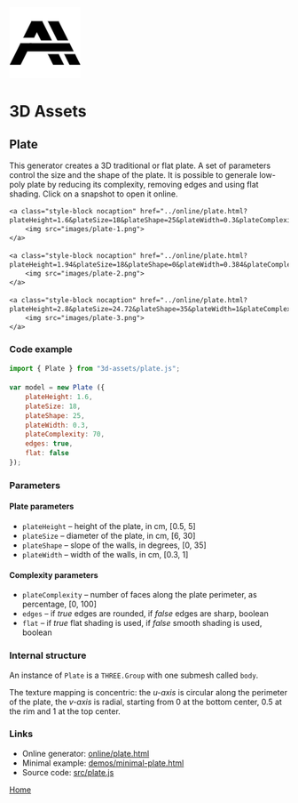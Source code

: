 <img class="logo" src="../assets/logo/logo.png">


# 3D Assets


## Plate

This generator creates a 3D traditional or flat plate. A set
of parameters control the size and the shape of the plate.
It is possible to generale low-poly plate by reducing its
complexity, removing edges and using flat shading. Click
on a snapshot to open it online.

<p class="gallery">

	<a class="style-block nocaption" href="../online/plate.html?plateHeight=1.6&plateSize=18&plateShape=25&plateWidth=0.3&plateComplexity=70&edges=true&flat=false">
		<img src="images/plate-1.png">
	</a>

	<a class="style-block nocaption" href="../online/plate.html?plateHeight=1.94&plateSize=18&plateShape=0&plateWidth=0.384&plateComplexity=99&edges=true&flat=false">
		<img src="images/plate-2.png">
	</a>

	<a class="style-block nocaption" href="../online/plate.html?plateHeight=2.8&plateSize=24.72&plateShape=35&plateWidth=1&plateComplexity=15&edges=false&flat=true">
		<img src="images/plate-3.png">
	</a>

</p>


### Code example

```js
import { Plate } from "3d-assets/plate.js";

var model = new Plate ({
	plateHeight: 1.6,
	plateSize: 18,
	plateShape: 25,
	plateWidth: 0.3,
	plateComplexity: 70,
	edges: true,
	flat: false
});
```


### Parameters

#### Plate parameters

* `plateHeight` &ndash; height of the plate, in cm, [0.5, 5]
* `plateSize` &ndash; diameter of the plate, in cm, [6, 30]
* `plateShape` &ndash; slope of the walls, in degrees, [0, 35]
* `plateWidth` &ndash; width of the walls, in cm, [0.3, 1]

#### Complexity parameters

* `plateComplexity` &ndash; number of faces along the plate perimeter, as percentage, [0, 100]
* `edges` &ndash; if *true* edges are rounded, if *false* edges are sharp, boolean
* `flat` &ndash; if *true* flat shading is used, if *false* smooth shading is used, boolean
	
	
### Internal structure

An instance of `Plate` is a `THREE.Group` with one submesh
called `body`. 

The texture mapping is concentric: the *u-axis* is circular
along the perimeter of the plate, the *v-axis* is radial,
starting from 0 at the bottom center, 0.5 at the rim and 1 at
the top center.


### Links

* Online generator: [online/plate.html](../online/plate.html)
* Minimal example: [demos/minimal-plate.html](../demos/minimal-plate.html)
* Source code: [src/plate.js](https://github.com/boytchev/assets/blob/main/src/plate.js)

		
<div class="footnote">
	<a href="../">Home</a>
</div>